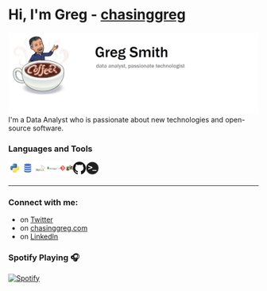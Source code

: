 # Hi, I'm Greg - [chasinggreg][website]

<img src="https://github.com/chasinggreg/chasinggreg/blob/master/header.png?raw=true" alt="banner that says Greg Smith - ">
I'm a Data Analyst who is passionate about new technologies and open-source software.

<br />

### Languages and Tools
<img align="left" alt="Python" width="26px" src="https://raw.githubusercontent.com/github/explore/80688e429a7d4ef2fca1e82350fe8e3517d3494d/topics/python/python.png" />
<img align="left" alt="SQL" width="26px" src="https://raw.githubusercontent.com/github/explore/80688e429a7d4ef2fca1e82350fe8e3517d3494d/topics/sql/sql.png" />
<img align="left" alt="MySQL" width="26px" src="https://raw.githubusercontent.com/github/explore/80688e429a7d4ef2fca1e82350fe8e3517d3494d/topics/mysql/mysql.png" />
<img align="left" alt="MongoDB" width="26px" src="https://raw.githubusercontent.com/github/explore/80688e429a7d4ef2fca1e82350fe8e3517d3494d/topics/mongodb/mongodb.png" />
<img align="left" alt="Git" width="26px" src="https://raw.githubusercontent.com/github/explore/80688e429a7d4ef2fca1e82350fe8e3517d3494d/topics/git/git.png" />
<img align="left" alt="GitHub" width="26px" src="https://raw.githubusercontent.com/github/explore/78df643247d429f6cc873026c0622819ad797942/topics/github/github.png" />
<img align="left" alt="Terminal" width="26px" src="https://raw.githubusercontent.com/github/explore/80688e429a7d4ef2fca1e82350fe8e3517d3494d/topics/terminal/terminal.png" />

<br />
<br />

---
### Connect with me:
- on <a href="https://www.twitter.com/chasinggreg">Twitter</a>
- on <a href="https://www.chasinggreg.com">chasinggreg.com</a>
- on <a href="https://www.linkedin.com/in/chasinggreg/">LinkedIn</a>

### Spotify Playing 🎧
[![Spotify](https://spotify-github.chasinggreg.vercel.app/api/spotify)](https://open.spotify.com/user/gncsmith)

[website]: http://chasinggreg.com
